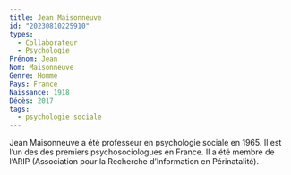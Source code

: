 ```yaml
---
title: Jean Maisonneuve 
id: "20230810225910"
types:
  - Collaborateur
  - Psychologie
Prénom: Jean
Nom: Maisonneuve
Genre: Homme
Pays: France
Naissance: 1918
Décès: 2017
tags:
  - psychologie sociale
---
```


Jean Maisonneuve a été professeur en psychologie sociale en 1965. Il est l’un des des premiers psychosociologues en France. Il a été membre de l’ARIP (Association pour la Recherche d’Information en Périnatalité).  
